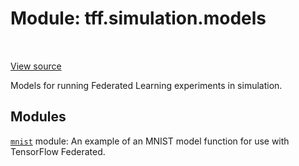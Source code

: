 <div itemscope itemtype="http://developers.google.com/ReferenceObject">
<meta itemprop="name" content="tff.simulation.models" />
<meta itemprop="path" content="Stable" />
</div>

# Module: tff.simulation.models

<table class="tfo-notebook-buttons tfo-api" align="left">
</table>

<a target="_blank" href="http://github.com/tensorflow/federated/tree/master/tensorflow_federated/python/simulation/models/__init__.py">View
source</a>

Models for running Federated Learning experiments in simulation.

<!-- Placeholder for "Used in" -->

## Modules

[`mnist`](../../tff/simulation/models/mnist.md) module: An example of an MNIST
model function for use with TensorFlow Federated.
